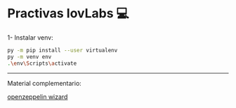 # Practivas IovLabs 💻

1-  Instalar venv:

```bash 
py -m pip install --user virtualenv 
py -m venv env 
.\env\Scripts\activate 

```


---
Material complementario:

[openzeppelin wizard](https://docs.openzeppelin.com/contracts/4.x/wizard)

